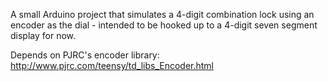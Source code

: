 A small Arduino project that simulates a 4-digit combination lock using an encoder as the dial - intended to be hooked up to a 4-digit seven segment display for now. 

Depends on PJRC's encoder library: http://www.pjrc.com/teensy/td_libs_Encoder.html
